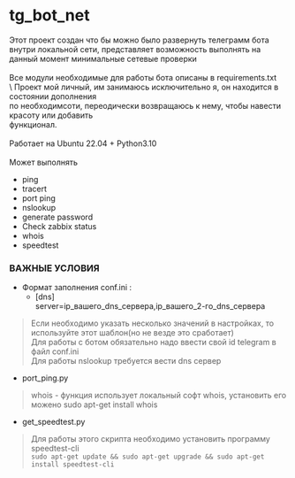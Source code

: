 # tg_bot_net

Этот проект создан что бы можно было развернуть телеграмм бота внутри локальной сети,
представляет возможность выполнять на данный момент минимальные сетевые проверки\
\
Все модули необходимые для работы бота описаны в requirements.txt\
\ 
Проект мой личный, им занимаюсь исключительно я, он находится в состоянии дополнения \
по необходимсоти, переодически возвращаюсь к нему, чтобы навести красоту или добавить \
функционал. \
\
Работает на Ubuntu 22.04 + Python3.10\
\
Может выполнять  
-  ping
-  tracert
-  port ping
-  nslookup
-  generate password
-  Check zabbix status
-  whois
-  speedtest
 
###             ВАЖНЫЕ УСЛОВИЯ            

* Формат заполнения conf.ini :
    - [dns]\
       server=ip_вашего_dns_сервера,ip_вашего_2-го_dns_сервера
>Если необходимо указать несколько значений в настройках, то используйте этот шаблон(но не везде это сработает)\
>Для работы с ботом обязательно надо ввести свой id telegram в файл conf.ini\
>Для работы nslookup требуется вести dns сервер

* port_ping.py
> whois - функция использует локальный софт whois, установить его можено sudo apt-get install whois

* get_speedtest.py
> Для работы этого скрипта необходимо установить программу speedtest-cli\
    ```
    sudo apt-get update && sudo apt-get upgrade && sudo apt-get install speedtest-cli
    ```